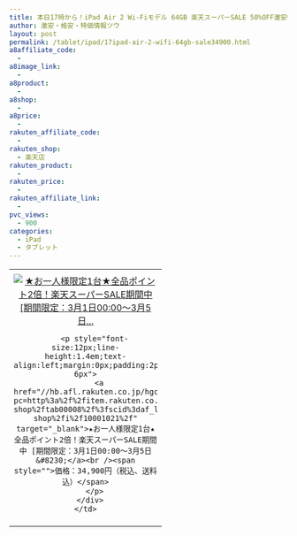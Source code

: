 ```yaml
---
title: 本日17時から！iPad Air 2 Wi-Fiモデル 64GB 楽天スーパーSALE 50%OFF激安特価34,900円！送料無料！
author: 激安・格安・特価情報ツウ
layout: post
permalink: /tablet/ipad/17ipad-air-2-wifi-64gb-sale34900.html
a8affiliate_code:
  -
a8image_link:
  -
a8product:
  -
a8shop:
  -
a8price:
  -
rakuten_affiliate_code:
  -
rakuten_shop:
  - 楽天店
rakuten_product:
  -
rakuten_price:
  -
rakuten_affiliate_link:
  -
pvc_views:
  - 900
categories:
  - iPad
  - タブレット
---
```

<table border="0" cellpadding="0" cellspacing="0">
  <tr>
    <td valign="top">
      <div style="border:1px none;margin:0px;padding:6px 0px;width:260px;text-align:center;float:left">
        <a href="//hb.afl.rakuten.co.jp/hgc/13bdac3b.0eec1545.13bdac3c.3d7913ad/?pc=http%3a%2f%2fitem.rakuten.co.jp%2fdigimart-shop%2ftab00008%2f%3fscid%3daf_link_tbl&m=http%3a%2f%2fm.rakuten.co.jp%2fdigimart-shop%2fi%2f10001021%2f" target="_blank"><img src="//hbb.afl.rakuten.co.jp/hgb/?pc=http%3a%2f%2fthumbnail.image.rakuten.co.jp%2f%400_mall%2fdigimart-shop%2fcabinet%2ftablet%2ftab00008_01.jpg%3f_ex%3d240x240&m=http%3a%2f%2fthumbnail.image.rakuten.co.jp%2f%400_mall%2fdigimart-shop%2fcabinet%2ftablet%2ftab00008_01.jpg" alt="★お一人様限定1台★全品ポイント2倍！楽天スーパーSALE期間中 [期間限定：3月1日00:00〜3月5日..." border="0" style="margin:0px;padding:0px" /></a>

        <p style="font-size:12px;line-height:1.4em;text-align:left;margin:0px;padding:2px 6px">
          <a href="//hb.afl.rakuten.co.jp/hgc/13bdac3b.0eec1545.13bdac3c.3d7913ad/?pc=http%3a%2f%2fitem.rakuten.co.jp%2fdigimart-shop%2ftab00008%2f%3fscid%3daf_link_tbl&m=http%3a%2f%2fm.rakuten.co.jp%2fdigimart-shop%2fi%2f10001021%2f" target="_blank">★お一人様限定1台★全品ポイント2倍！楽天スーパーSALE期間中 [期間限定：3月1日00:00〜3月5日&#8230;</a><br /><span style="">価格：34,900円（税込、送料込）</span>
        </p>
      </div>
    </td>
  </tr>
</table>